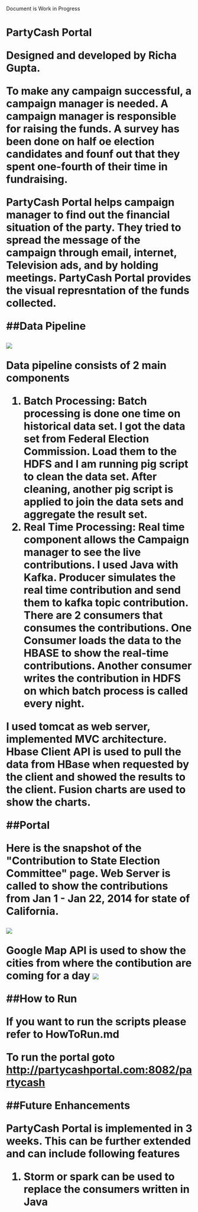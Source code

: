 Document is Work in Progress


<h1>PartyCash Portal

Designed and developed by <b>Richa Gupta</b>.

<p>To make any campaign successful, a campaign manager is needed. A campaign manager is responsible for raising the funds. A survey has been done on half oe election candidates and founf out that they spent one-fourth of their time in fundraising.

<p>PartyCash Portal helps campaign manager to find out the financial situation of the party. They tried to spread the message of the campaign through email, internet, Television ads, and by holding meetings. PartyCash Portal provides the visual represntation of the funds collected.

##Data Pipeline

<img src="images/datapipeline.png">

<p>Data pipeline consists of 2 main components

1. Batch Processing:
   Batch processing is done one time on historical data set. I got the data set from Federal Election Commission. Load them to the HDFS and I am running pig script to clean the data set. After cleaning, another pig script is applied to join the data sets and aggregate the result set.
2. Real Time Processing: 
  Real time component allows the Campaign manager to see the live contributions. I used Java with Kafka. Producer simulates the real time contribution and send them to kafka topic contribution. There are 2 consumers that consumes the contributions. One Consumer loads the data to the HBASE to show the real-time contributions. Another consumer writes the contribution in HDFS on which batch process is called every night.

I used tomcat as web server, implemented MVC architecture. Hbase Client API is used to pull the data from HBase when requested by the client and showed the results to the client. Fusion charts are used to show the charts.
 
##Portal

Here is the snapshot of the "Contribution to State Election Committee" page. 
Web Server is called to show the contributions from Jan 1 - Jan 22, 2014 for state of California. 

<img src="images/state_new.PNG">

Google Map API is used to show the cities from where the contibution are coming for a day
<img src="images/map.png">

##How to Run

If you want to run the scripts please refer to HowToRun.md

To run the portal goto http://partycashportal.com:8082/partycash

##Future Enhancements

PartyCash Portal is implemented in 3 weeks. This can be further extended and can include following features

1. Storm or spark can be used to replace the consumers written in Java



